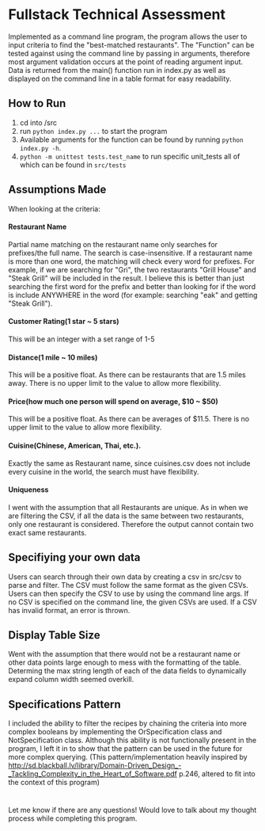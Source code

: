 # Fullstack Technical Assessment


Implemented as a command line program, the program allows the user to input criteria to find the "best-matched restaurants". The "Function" can be tested against using the command line by passing in arguments, therefore most argument validation occurs at the point of reading argument input. Data is returned from the main() function run in index.py as well as displayed on the command line in a table format for easy readability.

## How to Run

1. cd into /src
2. run `python index.py ...` to start the program
3. Available arguments for the function can be found by running `python index.py -h`.
4. `python -m unittest tests.test_name` to run specific unit_tests all of which can be found in `src/tests`
 
 
## Assumptions Made
When looking at the criteria:
#### Restaurant Name
Partial name matching on the restaurant name only searches for prefixes/the full name. The search is case-insensitive. If a restaurant name is more than one word, the matching will check every word for prefixes. For example, if we are searching for "Gri", the two restaurants "Grill House" and "Steak Grill" will be included in the result. I believe this is better than just searching the first word for the prefix and better than looking for if the word is include ANYWHERE in the word (for example: searching "eak" and getting "Steak Grill").

#### Customer Rating(1 star ~ 5 stars)
This will be an integer with a set range of 1-5

#### Distance(1 mile ~ 10 miles)
This will be a positive float. As there can be restaurants that are 1.5 miles away. There is no upper limit to the value to allow more flexibility.

#### Price(how much one person will spend on average, $10 ~ $50)
This will be a positive float. As there can be averages of $11.5. There is no upper limit to the value to allow more flexibility.

#### Cuisine(Chinese, American, Thai, etc.).
Exactly the same as Restaurant name, since cuisines.csv does not include every cuisine in the world, the search must have flexibility.

#### Uniqueness
I went with the assumption that all Restaurants are unique. As in when we are filtering the CSV, if all the data is the same between two restaurants, only one restaurant is considered. Therefore the output cannot contain two exact same restaurants.

## Specifiying your own data
Users can search through their own data by creating a csv in src/csv to parse and filter. The CSV must follow the same format as the given CSVs. Users can then specify the CSV to use by using the command line args. If no CSV is specified on the command line, the given CSVs are used. If a CSV has invalid format, an error is thrown.

## Display Table Size
Went with the assumption that there would not be a restaurant name or other data points large enough to mess with the formatting of the table. Determing the max string length of each of the data fields to dynamically expand column width seemed overkill.

## Specifications Pattern
I included the ability to filter the recipes by chaining the criteria into more complex booleans by implementing the OrSpecification class and NotSpecification class. Although this ability is not functionally present in the program, I left it in to show that the pattern can be used in the future for more complex querying.
(This pattern/implementation heavily inspired by http://sd.blackball.lv/library/Domain-Driven_Design_-_Tackling_Complexity_in_the_Heart_of_Software.pdf p.246, altered to fit into the context of this program)

#
Let me know if there are any questions! Would love to talk about my thought process while completing this program.
